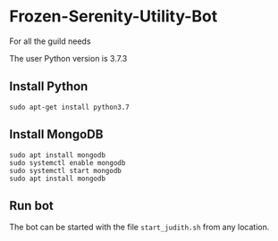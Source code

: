 # Frozen-Serenity-Utility-Bot
For all the guild needs

The user Python version is 3.7.3

## Install Python

```
sudo apt-get install python3.7
```

## Install MongoDB

```
sudo apt install mongodb
sudo systemctl enable mongodb
sudo systemctl start mongodb
sudo apt install mongodb
```

## Run bot

The bot can be started with the file ```start_judith.sh``` from any location.
